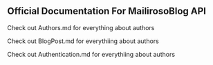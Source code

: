 ## Official Documentation For MailirosoBlog API

Check out Authors.md for everything about authors

Check out BlogPost.md for everythiing about authors

Check out Authentication.md for everythiing about authors
